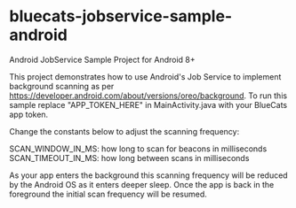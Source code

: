 # bluecats-jobservice-sample-android
Android JobService Sample Project for Android 8+

This project demonstrates how to use Android's Job Service to implement background scanning as per https://developer.android.com/about/versions/oreo/background. To run this sample replace "APP_TOKEN_HERE" in MainActivity.java with your BlueCats app token. 

Change the constants below to adjust the scanning frequency:

SCAN_WINDOW_IN_MS: how long to scan for beacons in milliseconds 
SCAN_TIMEOUT_IN_MS: how long between scans in milliseconds

As your app enters the background this scanning frequency will be reduced by the Android OS as it enters deeper sleep. Once the app is back in the foreground the initial scan frequency will be resumed.